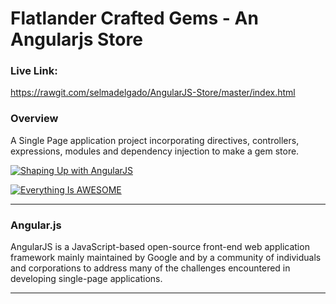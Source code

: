 # Flatlander Crafted Gems - An Angularjs Store

### Live Link: 
https://rawgit.com/selmadelgado/AngularJS-Store/master/index.html


### Overview

A Single Page application project incorporating directives, controllers, expressions, modules and dependency injection to make a gem store. 


[![Shaping Up with AngularJS](https://imgur.com/a/t52gwpk)](https://www.youtube.com/watch?v=9Au3Rx2fDf4&feature=youtu.be "Shaping Up with AngularJS")

[![Everything Is AWESOME](http://i.imgur.com/Ot5DWAW.png)](https://youtu.be/StTqXEQ2l-Y?t=35s "Everything Is AWESOME")


- - -

### Angular.js

AngularJS is a JavaScript-based open-source front-end web application framework mainly maintained by Google and by a community of individuals and corporations to address many of the challenges encountered in developing single-page applications.

- - -


